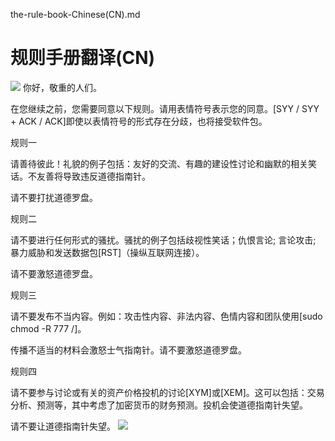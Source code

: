 the-rule-book-Chinese(CN).md

规则手册翻译(CN)
===
![](https://i.imgur.com/X9TJ9gb.png)
你好，敬重的人们。

在您继续之前，您需要同意以下规则。请用表情符号表示您的同意。[SYY / SYY + ACK / ACK]即使以表情符号的形式存在分歧，也将接受软件包。

规则一

请善待彼此！礼貌的例子包括：友好的交流、有趣的建设性讨论和幽默的相关笑话。不友善将导致违反道德指南针。

请不要打扰道德罗盘。

规则二

请不要进行任何形式的骚扰。骚扰的例子包括歧视性笑话；仇恨言论; 言论攻击; 暴力威胁和发送数据包[RST]（操纵互联网连接）。

请不要激怒道德罗盘。

规则三

请不要发布不当内容。例如：攻击性内容、非法内容、色情内容和团队使用[sudo chmod -R 777 /]。

传播不适当的材料会激怒士气指南针。请不要激怒道德罗盘。

规则四

请不要参与讨论或有关的资产价格投机的讨论[XYM]或[XEM]。这可以包括：交易分析、预测等，其中考虑了加密货币的财务预测。投机会使道德指南针失望。

请不要让道德指南针失望。
![](https://i.imgur.com/20ehvhF.jpg)
